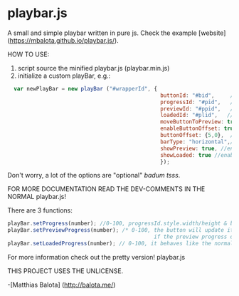# playbar.js
A small and simple playbar written in pure js. Check the example [website] (https://mbalota.github.io/playbar.js/).

HOW TO USE:

1. script source the minified playbar.js (playbar.min.js)
2. initialize a custom playBar, e.g.:
```js
  var newPlayBar = new playBar ("#wrapperId", {
                                                buttonId: "#bid",     //default: "#pb-Button"
                                                progressId: "#pid",   //default: "#pb-Progress"
                                                previewId: "#ppid",   //default: "#pb-Progress-Preview"
                                                loadedId: "#plid",   //default: "#pb-Progress-Loaded"
                                                moveButtonToPreview: true, //if 'true', button will move to preview progress
                                                enableButtonOffset: true, //to enable out of range button offset, incl. custom offset
                                                buttonOffset: {5,0},  //x,y IN PX
                                                barType: "horizontal",//can be "vertical"
                                                showPreview: true, //enables previewProgress
                                                showLoaded: true //enables loadedProgress
                                                });
```
Don't worry, a lot of the options are "optional" *badum tsss*.

FOR MORE DOCUMENTATION READ THE DEV-COMMENTS IN THE NORMAL playbar.js!

There are 3 functions:
```js
playBar.setProgress(number); //0-100, progressId.style.width/height & buttonId.style.left/bottom will be set to px
playBar.setPreviewProgress(number); /* 0-100, the button will update its position, if moveButtonToPreview is set to true ,
                                              if the preview progress option is enabled and if the preview progress isn't 0 */
playBar.setLoadedProgress(number); // 0-100, it behaves like the normal progress
```

For more information check out the pretty version! playbar.js

THIS PROJECT USES THE UNLICENSE.

-[Matthias Balota] (http://balota.me/)
